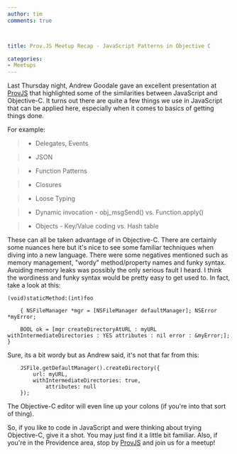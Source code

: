 ```yaml
---
author: tim
comments: true



title: Prov.JS Meetup Recap - JavaScript Patterns in Objective C

categories:
- Meetups
---
```


Last Thursday night, Andrew Goodale gave an excellent presentation at [ProvJS](http://www.meetup.com/Prov-JS) that highlighted some of the similarities between JavaScript and Objective-C. It turns out there are quite a few things we use in JavaScript that can be applied here, especially when it comes to basics of getting things done.





For example:





> 
  
> 
> 
  
>   * Delegates, Events 
> 
  
>   * JSON 
> 
  
>   * Function Patterns 
> 
  
>   * Closures 
> 
  
>   * Loose Typing 
> 
  
>   * Dynamic invocation - obj_msgSend() vs. Function.apply() 
> 
  
>   * Objects - Key/Value coding vs. Hash table
> 
  






These can all be taken advantage of in Objective-C. There are certainly some nuances here but it's nice to see some familiar techniques when diving into a new language. There were some negatives mentioned such as memory management, "wordy" method/property names and funky syntax. Avoiding memory leaks was possibly the only serious fault I heard. I think the wordiness and funky syntax would be pretty easy to get used to. In fact, take a look at this:




    
    (void)staticMethod:(int)foo
    
        { NSFileManager *mgr = [NSFileManager defaultManager]; NSError *myError;
        
        BOOL ok = [mgr createDirectoryAtURL : myURL withIntermediateDirectories : YES attributes : nil error : &myError;]; }
    
    





Sure, its a bit wordy but as Andrew said, it's not that far from this:




    
    
        JSFile.getDefaultManager().createDirectory({
            url: myURL,
            withIntermediateDirectories: true,
                attributes: null
        }); 
    





The Objective-C editor will even line up your colons (if you're into that sort of thing).





So, if you like to code in JavaScript and were thinking about trying Objective-C, give it a shot. You may just find it a little bit familiar. Also, if you're in the Providence area, stop by [ProvJS](http://www.meetup.com/Prov-JS/) and join us for a meetup!




